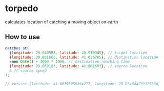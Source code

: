 torpedo
=======

calculates location of catching a moving object on earth

## How to use

```js
catches_at(
  {longitude: 29.049588, latitude: 40.976345}, // target location
  {longitude: 29.021666, latitude: 41.026785}, // destination location
  +new Date() + 3600 * 1000, // destination reaching time
  {longitude: 29.060103, latitude: 41.001693}, // source location
  4 // source speed
);

// returns {latitude: 41.00353050364272, longitude: 29.034544732375366}
```

